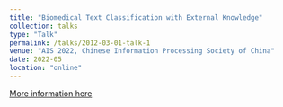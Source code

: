 ```yaml
---
title: "Biomedical Text Classification with External Knowledge"
collection: talks
type: "Talk"
permalink: /talks/2012-03-01-talk-1
venue: "AIS 2022, Chinese Information Processing Society of China"
date: 2022-05
location: "online"
---
```


[More information here](\files\AIS_2022.pdf)
